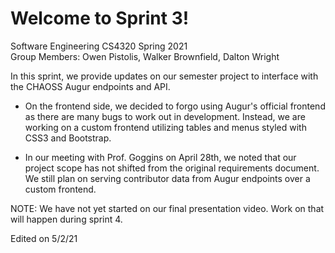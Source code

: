 # Welcome to Sprint 3!  
Software Engineering CS4320 Spring 2021  
Group Members: Owen Pistolis, Walker Brownfield, Dalton Wright  

In this sprint, we provide updates on our semester project to interface with the CHAOSS Augur endpoints and API.  

- On the frontend side, we decided to forgo using Augur's official frontend as there are many bugs to work out in development. Instead, we are working on a custom frontend utilizing tables and menus styled with CSS3 and Bootstrap.  

- In our meeting with Prof. Goggins on April 28th, we noted that our project scope has not shifted from the original requirements document. We still plan on serving contributor data from Augur endpoints over a custom frontend.  

NOTE: We have not yet started on our final presentation video. Work on that will happen during sprint 4.  

Edited on 5/2/21
